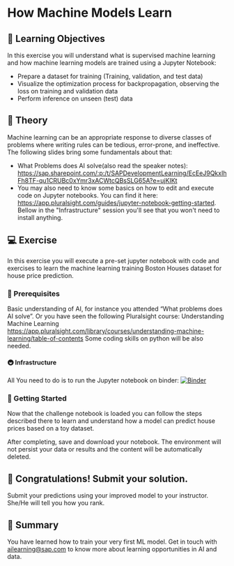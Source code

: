 # How Machine Models Learn

## 🎯 Learning Objectives

In this exercise you will understand what is supervised machine learning and how machine learning models are trained using a Jupyter Notebook:
-	Prepare a dataset for training (Training, validation, and test data)
-	Visualize the optimization process for backpropagation, observing the loss on training and validation data 
-	Perform inference on unseen (test) data

## 🧠 Theory

Machine learning can be an appropriate response to diverse classes of problems where writing rules can be tedious, error-prone, and ineffective. The following slides bring some fundamentals about that:   
-	What Problems does AI solve(also read the speaker notes): https://sap.sharepoint.com/:p:/t/SAPDevelopmentLearning/EcEeJ9QkxIhFh8TF-qu1CRUBc0xYmr3xACWtcQBsSLG65A?e=ujKIKt 
- You may also need to know some basics on how to edit and execute code on Jupyter notebooks. You can find it here: https://app.pluralsight.com/guides/jupyter-notebook-getting-started. Bellow in the "Infrastructure"  session you'll see that you won't need to install anything. 


## 💻 Exercise

In this exercise you will execute a pre-set jupyter notebook with code and exercises to learn the machine learning training Boston Houses dataset for house price prediction.

### 🧰 Prerequisites

Basic understanding of AI, for instance you attended “What problems does AI solve”. Or you have seen the following Pluralsight course: Understanding Machine Learning https://app.pluralsight.com/library/courses/understanding-machine-learning/table-of-contents Some coding skills on python will be also needed.

#### 🚇 Infrastructure

All You need to do is to run the Jupyter notebook on binder: [![Binder](https://mybinder.org/badge_logo.svg)](https://mybinder.org/v2/gh/aso000/dcom23.git/HEAD?labpath=DCom2023Challenge.ipynb)

### 🚀 Getting Started

Now that the challenge notebook is loaded you can follow the steps described there to learn and understand how a model can predict house prices based on a toy dataset.

After completing, save and download your notebook. The environment will not persist your data or results and the content will be automatically deleted.


## 🙌 Congratulations! Submit your solution.
Submit your predictions using your improved model to your instructor. She/He will tell you how you rank.


## 🏁 Summary

You have learned how to train your very first ML model. Get in touch with ailearning@sap.com to know more about learning opportunities in AI and data.
